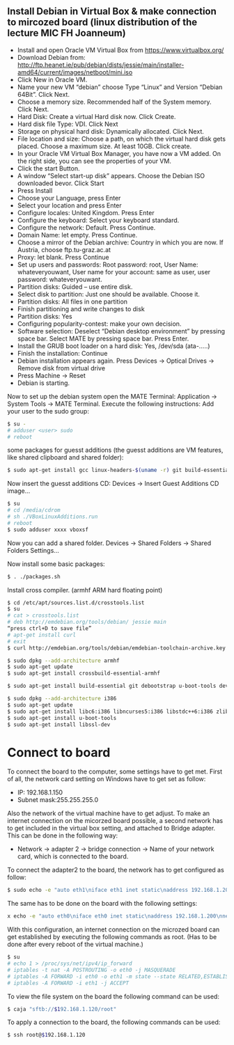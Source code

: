 ## Install Debian in Virtual Box & make connection to mircozed board (linux distribution of the lecture MIC FH Joanneum)

 - Install and open Oracle VM Virtual Box from https://www.virtualbox.org/
 - Download Debian from: http://ftp.heanet.ie/pub/debian/dists/jessie/main/installer-amd64/current/images/netboot/mini.iso
 - Click New in Oracle VM.
 - Name your new VM “debian” choose Type “Linux” and Version “Debian 64Bit”. Click Next.
 - Choose a memory size. Recommended half of the System memory. Click Next.
 - Hard Disk: Create a virtual Hard disk now. Click Create.
 - Hard disk file Type: VDI. Click Next
 - Storage on physical hard disk: Dynamically allocated. Click Next.
 - File location and size: Choose a path, on which the virtual hard disk gets placed. Choose a maximum size. At least 10GB. Click create.
 - In your Oracle VM Virtual Box Manager, you have now a VM added. On the right side, you can see the properties of your VM.
 - Click the start Button. 
 - A window “Select start-up disk” appears. Choose the Debian ISO downloaded bevor. Click Start
 - Press Install
 - Choose your Language, press Enter
 - Select your location and press Enter
 - Configure locales: United Kingdom. Press Enter
 - Configure the keyboard: Select your keyboard standard.
 - Configure the network: Default. Press Continue.
 - Domain Name: let empty. Press Continue.
 - Choose a mirror of the Debian archive: Country in which you are now. If Austria, choose ftp.tu-graz.ac.at
 - Proxy: let blank. Press Continue
 - Set up users and passwords: Root password: root, User Name: whateveryouwant, User name for your account: same as user, user password: whateveryouwant.
 - Partition disks: Guided – use entire disk.
 - Select disk to partition: Just one should be available. Choose it.
 - Partition disks: All files in one partition
 - Finish partitioning and write changes to disk
 - Partition disks: Yes
 - Configuring popularity-contest: make your own decision.
 - Software selection: Deselect “Debian desktop environment” by pressing space bar. Select MATE by pressing space bar. Press Enter.
 - Install the GRUB boot loader on a hard disk: Yes, /dev/sda (ata-…..)
 - Finish the installation: Continue
 - Debian installation appears again. Press Devices -> Optical Drives -> Remove disk from virtual drive
 - Press Machine -> Reset
 - Debian is starting.




Now to set up the debian system open the MATE Terminal:
Application -> System Tools -> MATE Terminal.
Execute the following instructions:
Add your user to the sudo group:

```sh
$ su -
# adduser <user> sudo
# reboot
```
some packages for guesst additions (the guesst additions are VM features, like shared clipboard and shared folder):

```sh
$ sudo apt-get install gcc linux-headers-$(uname -r) git build-essential
```

Now insert the guesst additions CD:
Devices -> Insert Guest Additions CD image…
```sh
$ su
# cd /media/cdrom
# sh ./VBoxLinuxAdditions.run 
# reboot
$ sudo adduser xxxx vboxsf
```
Now you can add a shared folder. 
Devices -> Shared Folders -> Shared Folders Settings…

Now install some basic packages:
```sh
$ . ./packages.sh
```


Install cross compiler. (armhf ARM hard floating point)

```sh
$ cd /etc/apt/sources.list.d/crosstools.list
$ su
# cat > crosstools.list
# deb http://emdebian.org/tools/debian/ jessie main
“press ctrl+D to save file”
# apt-get install curl
# exit
$ curl http://emdebian.org/tools/debian/emdebian-toolchain-archive.key | sudo apt-key add –

$ sudo dpkg --add-architecture armhf
$ sudo apt-get update
$ sudo apt-get install crossbuild-essential-armhf

$ sudo apt-get install build-essential git debootstrap u-boot-tools device-tree-compiler

$ sudo dpkg --add-architecture i386
$ sudo apt-get update
$ sudo apt-get install libc6:i386 libncurses5:i386 libstdc++6:i386 zlib1g:i386 
$ sudo apt-get install u-boot-tools
$ sudo apt-get install libssl-dev
```

# Connect to board

To connect the board to the computer, some settings have to get met. First of all, the network card setting on Windows have to get set as follow:

*	IP: 192.168.1.150 
*	Subnet mask:255.255.255.0

Also the network of the virtual machine have to get adjust. To make an internet connection on the micorzed board possible, a second network has to get included in the virtual box setting, and attached to Bridge adapter. This can be done in the following way: 

* Network -> adapter 2 -> bridge connection -> Name of your network card, which is connected to the board. 

To connect the adapter2 to the board, the network has to get configured as follow:

```sh
$ sudo echo -e "auto eth1\niface eth1 inet static\naddress 192.168.1.200\nnetmask 255.255.255.0\n" >> /etc/network/interfaces
```

The same has to be done on the board with the following settings:

```sh
x echo -e "auto eth0\niface eth0 inet static\naddress 192.168.1.200\nnetmask 255.255.255.0\ngateway 192.168.1.200 " >> /etc/network/interfaces
```

With this configuration, an internet connection on the microzed board can get established by executing the following commands as root. (Has to be done after every reboot of the virtual machine.)

```sh
$ su
# echo 1 > /proc/sys/net/ipv4/ip_forward
# iptables -t nat -A POSTROUTING -o eth0 -j MASQUERADE
# iptables -A FORWARD -i eth0 -o eth1 -m state --state RELATED,ESTABLISHED -j ACCEPT
# iptables -A FORWARD -i eth1 -j ACCEPT
```

To view the file system on the board the following command can be used:
```sh
$ caja "sftb://$192.168.1.120/root"
```
To apply a connection to the board, the following commands can be used:
```sh
$ ssh root@$192.168.1.120
```
